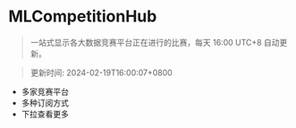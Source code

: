 # MLCompetitionHub

> 一站式显示各大数据竞赛平台正在进行的比赛，每天 16:00 UTC+8 自动更新。
  
> 更新时间: 2024-02-19T16:00:07+0800 

* 多家竞赛平台
* 多种订阅方式
* 下拉查看更多